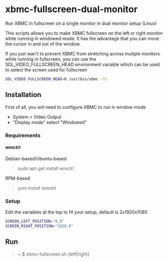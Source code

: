 xbmc-fullscreen-dual-monitor
============================

Run XBMC in fullscreen on a single monitor in dual monitor setup (Linux)

This scripts allows you to make XBMC fullscreen on the left or right monitor while running in windowed mode. It has the advantage that you can move the cursor in and out of the window.

If you just wan't to prevent XBMC from stretching across mutiple monitors while running in fullscreen, you can use the SDL_VIDEO_FULLSCREEN_HEAD environment variable which can be used to select the screen used for fullscreen

```Bash
SDL_VIDEO_FULLSCREEN_HEAD=0 /usr/bin/xbmc -fs
```

## Installation

First of all, you will need to configure XBMC to run in window mode

- System > Video Output
- "Display mode" select "Windowed"

### Requirements

#### wmctrl

Debian-based/Ubuntu-based
> sudo apt-get install wmctrl

RPM-based
> yum install wmctrl

### Setup

Edit the variables at the top to fit your setup, default is 2x1920x1080 

```Bash
SCREEN_LEFT_POSITION="0,0" 
SCREEN_RIGHT_POSITION="1920,0"
```

## Run
> ~ $ xbmc-fullscreen.sh {left|right}
